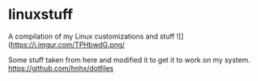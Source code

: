 # linuxstuff
A compilation of my Linux customizations and stuff
![](https://i.imgur.com/TPHbwdG.png/



Some stuff taken from here and modified it to get it to work on my system. https://github.com/hnhx/dotfiles

